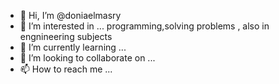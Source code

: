 - 👋 Hi, I’m @doniaelmasry
- 👀 I’m interested in ... programming,solving problems , also in engnineering subjects
- 🌱 I’m currently learning ... 
- 💞️ I’m looking to collaborate on ...
- 📫 How to reach me ...

<!---
doniaelmasry/doniaelmasry is a ✨ special ✨ repository because its `README.md` (this file) appears on your GitHub profile.
You can click the Preview link to take a look at your changes.
--->
